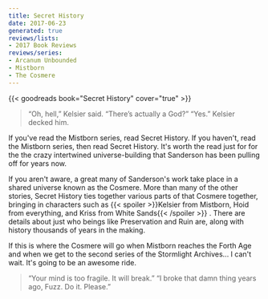 ```yaml
---
title: Secret History
date: 2017-06-23
generated: true
reviews/lists:
- 2017 Book Reviews
reviews/series:
- Arcanum Unbounded
- Mistborn
- The Cosmere
---
```

{{< goodreads book="Secret History" cover="true" >}}

> “Oh, hell,” Kelsier said. “There’s actually a God?” “Yes.” Kelsier decked him.

If you've read the Mistborn series, read Secret History. If you haven't, read the Mistborn series, then read Secret History. It's worth the read just for for the the crazy intertwined universe-building that Sanderson has been pulling off for years now.  

<!--more-->

If you aren't aware, a great many of Sanderson's work take place in a shared universe known as the Cosmere. More than many of the other stories, Secret History ties together various parts of that Cosmere together, bringing in characters such as  {{< spoiler >}}Kelsier from Mistborn, Hoid from everything, and Kriss from White Sands{{< /spoiler >}}  . There are details about just who beings like Preservation and Ruin are, along with history thousands of years in the making.  

If this is where the Cosmere will go when Mistborn reaches the Forth Age and when we get to the second series of the Stormlight Archives... I can't wait. It's going to be an awesome ride.  

> “Your mind is too fragile. It will break.” “I broke that damn thing years ago, Fuzz. Do it. Please.”



